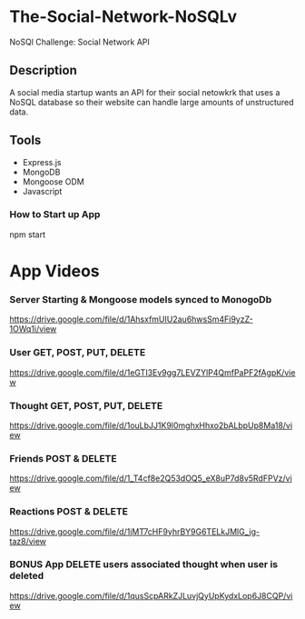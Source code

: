 # The-Social-Network-NoSQLv
NoSQl Challenge: Social Network API

## Description 
A social media startup wants an API for their social netowkrk that uses a NoSQL database so their website can handle large amounts of unstructured data. 

## Tools
* Express.js
* MongoDB
* Mongoose ODM
* Javascript

### How to Start up App

npm start

# App Videos

### Server Starting & Mongoose models synced to MonogoDb
https://drive.google.com/file/d/1AhsxfmUIU2au6hwsSm4Fi9yzZ-1OWq1i/view

### User GET, POST, PUT, DELETE
https://drive.google.com/file/d/1eGTI3Ev9gg7LEVZYlP4QmfPaPF2fAgpK/view


### Thought GET, POST, PUT, DELETE
https://drive.google.com/file/d/1ouLbJJ1K9l0mghxHhxo2bALbpUp8Ma18/view

### Friends POST & DELETE
https://drive.google.com/file/d/1_T4cf8e2Q53dOQ5_eX8uP7d8v5RdFPVz/view

### Reactions POST & DELETE
https://drive.google.com/file/d/1jMT7cHF9yhrBY9G6TELkJMlG_jg-taz8/view

### BONUS App DELETE users associated thought when user is deleted
https://drive.google.com/file/d/1qusScpARkZJLuvjQyUpKydxLop6J8CQP/view




